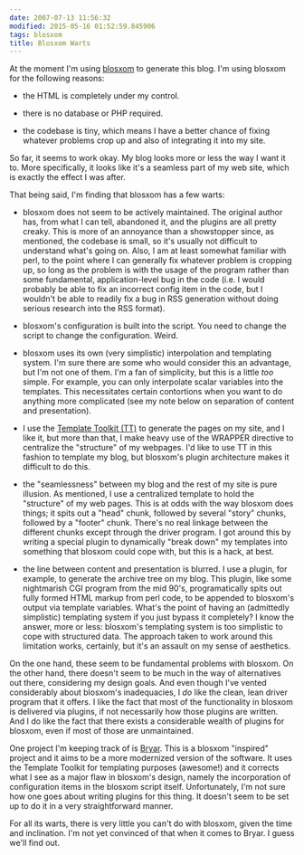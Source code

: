 ```yaml
---
date: 2007-07-13 11:56:32
modified: 2015-05-16 01:52:59.845906
tags: blosxom
title: Blosxom Warts
---
```


At the moment I'm using [blosxom][1] to generate this blog. I'm using
blosxom for the following reasons:

- the HTML is completely under my control.

- there is no database or PHP required.

- the codebase is tiny, which means I have a better chance of fixing
  whatever problems crop up and also of integrating it into my site.

So far, it seems to work okay. My blog looks more or less the way I
want it to. More specifically, it looks like it's a seamless part of
my web site, which is exactly the effect I was after.

That being said, I'm finding that blosxom has a few warts:

- blosxom does not seem to be actively maintained. The original author
  has, from what I can tell, abandoned it, and the plugins are all
  pretty creaky. This is more of an annoyance than a showstopper
  since, as mentioned, the codebase is small, so it's usually not
  difficult to understand what's going on. Also, I am at least
  somewhat familiar with perl, to the point where I can generally fix
  whatever problem is cropping up, so long as the problem is with the
  usage of the program rather than some fundamental, application-level
  bug in the code (i.e. I would probably be able to fix an incorrect
  config item in the code, but I wouldn't be able to readily fix a bug
  in RSS generation without doing serious research into the RSS
  format).

- blosxom's configuration is built into the script. You need to change
  the script to change the configuration. Weird.

- blosxom uses its own (very simplistic) interpolation and templating
  system. I'm sure there are some who would consider this an
  advantage, but I'm not one of them. I'm a fan of simplicity, but
  this is a little *too* simple. For example, you can only interpolate
  scalar variables into the templates. This necessitates certain
  contortions when you want to do anything more complicated (see my
  note below on separation of content and presentation).

- I use the [Template Toolkit (TT)][2] to generate the pages on my site, and
  I like it, but more than that, I make heavy use of the WRAPPER directive
  to centralize the "structure" of my webpages. I'd like to use TT in this
  fashion to template my blog, but blosxom's plugin architecture makes it
  difficult to do this.

- the "seamlessness" between my blog and the rest of my site is pure
  illusion. As mentioned, I use a centralized template to hold the
  "structure" of my web pages. This is at odds with the way blosxom
  does things; it spits out a "head" chunk, followed by several
  "story" chunks, followed by a "footer" chunk. There's no real
  linkage between the different chunks except through the driver
  program. I got around this by writing a special plugin to
  dynamically "break down" my templates into something that blosxom
  could cope with, but this is a hack, at best.

- the line between content and presentation is blurred. I use a
  plugin, for example, to generate the archive tree on my blog. This
  plugin, like some nightmarish CGI program from the mid 90's,
  programatically spits out fully formed HTML markup from perl code, to
  be appended to blosxom's output via template variables. What's the
  point of having an (admittedly simplistic) templating system if you
  just bypass it completely? I know the answer, more or less:
  blosxom's templating system is too simplistic to cope with
  structured data. The approach taken to work around this limitation
  works, certainly, but it's an assault on my sense of aesthetics.

On the one hand, these seem to be fundamental problems with
blosxom. On the other hand, there doesn't seem to be much in the way
of alternatives out there, considering my design goals. And even
though I've vented considerably about blosxom's inadequacies, I *do*
like the clean, lean driver program that it offers. I like the fact
that most of the functionality in blosxom is delivered via plugins, if
not necessarily how those plugins are written. And I do like the fact
that there exists a considerable wealth of plugins for blosxom, even
if most of those are unmaintained.

One project I'm keeping track of is [Bryar][3]. This is a blosxom "inspired"
project and it aims to be a more modernized version of the software. It uses
the Template Toolkit for templating purposes (awesome!) and it corrects what
I see as a major flaw in blosxom's design, namely the incorporation of
configuration items in the blosxom script itself. Unfortunately, I'm not
sure how one goes about writing plugins for this thing. It doesn't seem to
be set up to do it in a very straightforward manner.

For all its warts, there is very little you can't do with blosxom,
given the time and inclination. I'm not yet convinced of that when it
comes to Bryar. I guess we'll find out.

[1]: http://blosxom.sourceforge.net
[2]: http://www.template-toolkit.org/
[3]: http://search.cpan.org/~dcantrell/Bryar/lib/Bryar.pm
